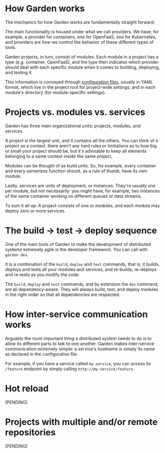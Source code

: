 # How Garden works

The mechanics for how Garden works are fundamentally straight forward:

The main functionality is housed under what we call providers. We have, for example, a provider for containers, one for OpenFaaS, one for Kubernetes, and providers are how we control the behavior of these different types of tools.

Garden projects, in turn, consist of modules. Each module in a project has a type (e.g. container, OpenFaaS), and the type then indicates which provider should deal with each specific module when it comes to building, deploying, and testing it.

This information is conveyed through [configuration files](./using-garden/configuration-files.md), usually in YAML format, which live in the project root for project-wide settings, and in each module's directory (for module-specific settings).

# Projects vs. modules vs. services

Garden has three main organizational units: projects, modules, and services.

A project is the largest unit, and it contains all the others. You can think of a project as a context: there aren't any hard rules or limitations as to how big or small your project should be, but it's advisable to keep all elements belonging to a same context inside the same project.

Modules can be thought of as build units. So, for example, every container and every serverless function should, as a rule of thumb, have its own module.

Lastly, services are units of deployment, or instances. They're *usually* one per module, but not necessarily: you might have, for example, two instances of the same container working on different queues or data streams.

To sum it all up: A project consists of one or modules, and each module may deploy zero or more services.

# The build → test → deploy sequence

One of the main tools of Garden to make the development of distributed systems extremely agile is the developer framework. You can call with `garden dev`.

It is a combination of the `build`, `deploy` and `test` commands, that is, it builds, deploys and tests all your modules and services, and re-builds, re-deploys and re-tests as you modify the code.

The `build`, `deploy` and `test` commands, and by extension the `dev` command, are all dependency-aware. They will always build, test, and deploy modules in the right order so that all dependencies are respected.

# How inter-service communication works

Arguably the most important thing a distributed system needs to do is to allow its different parts to talk to one another. Garden makes inter-service communication extremely simple: a service's hostname is simply its name as declared in the configuration file.

For example, if you have a service called `my-service`, you can access its `/feature` endpoint by simply calling `http://my-service/feature`.

# Hot reload

[PENDING]

# Projects with multiple and/or remote repositories

[PENDING]